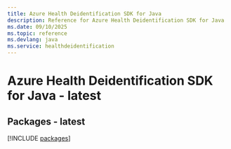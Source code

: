 ```yaml
---
title: Azure Health Deidentification SDK for Java
description: Reference for Azure Health Deidentification SDK for Java
ms.date: 09/10/2025
ms.topic: reference
ms.devlang: java
ms.service: healthdeidentification
---
```

# Azure Health Deidentification SDK for Java - latest
## Packages - latest
[!INCLUDE [packages](health-deidentification-index.md)]